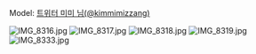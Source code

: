 ﻿---
dddd: 2024-09-21 부코 토
nickname: 미미
sns_type: x
sns_id: kimmimizzang
---

<a name="kimmimizzang"></a>
Model: <a href="https://x.com/kimmimizzang" target="_blank">트위터 미미 님(@kimmimizzang)</a>

![IMG_8316.jpg](/assets/img/2024/09-21/미미/IMG_8316.jpg)
![IMG_8317.jpg](/assets/img/2024/09-21/미미/IMG_8317.jpg)
![IMG_8318.jpg](/assets/img/2024/09-21/미미/IMG_8318.jpg)
![IMG_8319.jpg](/assets/img/2024/09-21/미미/IMG_8319.jpg)
![IMG_8333.jpg](/assets/img/2024/09-21/미미/IMG_8333.jpg)